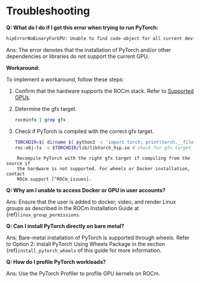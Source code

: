 # Troubleshooting

**Q: What do I do if I get this error when trying to run PyTorch:**

```bash
hipErrorNoBinaryForGPU: Unable to find code object for all current devices!
```

Ans: The error denotes that the installation of PyTorch and/or other
dependencies or libraries do not support the current GPU.

**Workaround:**

To implement a workaround, follow these steps:

1. Confirm that the hardware supports the ROCm stack. Refer to
   [Supported GPUs](../release/gpu_os_support.md#supported-gpus).

2. Determine the gfx target.

    ```bash
    rocminfo | grep gfx
    ```

3. Check if PyTorch is compiled with the correct gfx target.

    ```bash
    TORCHDIR=$( dirname $( python3 -c 'import torch; print(torch.__file__)' ) )
    roc-obj-ls -v $TORCHDIR/lib/libtorch_hip.so # check for gfx target
    ```

```{note}
    Recompile PyTorch with the right gfx target if compiling from the source if
    the hardware is not supported. For wheels or Docker installation, contact
    ROCm support [^ROCm_issues].
```

**Q: Why am I unable to access Docker or GPU in user accounts?**

Ans: Ensure that the user is added to docker, video, and render Linux groups as
described in the ROCm Installation Guide at {ref}`linux_group_permissions`.

**Q: Can I install PyTorch directly on bare metal?**

Ans: Bare-metal installation of PyTorch is supported through wheels. Refer to
Option 2: Install PyTorch Using Wheels Package in the section
{ref}`install_pytorch_wheels` of this guide for more information.

**Q: How do I profile PyTorch workloads?**

Ans: Use the PyTorch Profiler to profile GPU kernels on ROCm.

